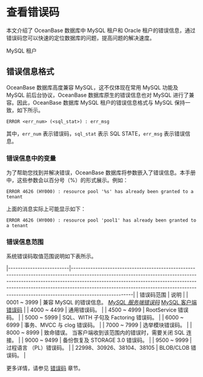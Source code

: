 # 查看错误码

本文介绍了 OceanBase 数据库中 MySQL 租户和 Oracle 租户的错误信息，通过错误码您可以快速的定位数据库的问题，提高问题的解决速度。

MySQL 租户

## 错误信息格式

OceanBase 数据库高度兼容 MySQL，这不仅体现在常用 MySQL 功能及 MySQL 前后台协议，OceanBase 数据库原生的错误信息也对 MySQL 进行了兼容。因此，OceanBase 数据库 MySQL 租户的错误信息格式与 MySQL 保持一致，如下所示。

```unknow
ERROR <err_num> (<sql_stat>) : err_msg
```

其中，`err_num` 表示错误码，`sql_stat` 表示 SQL STATE，`err_msg` 表示错误信息。

### 错误信息中的变量

为了帮助您找到并解决错误，OceanBase 数据库将参数嵌入了错误信息。本手册中，这些参数会以百分号（%）的形式展示。例如：

```unknow
ERROR 4626 (HY000) : resource pool '%s' has already been granted to a tenant
```

上面的消息实际上可能显示如下：

```unknow
ERROR 4626 (HY000) : resource pool 'pool1' has already been granted to a tenant
```

### 错误信息范围

系统错误码取值范围说明如下表所示。

|-------------------------|-------------------------------------------------------------------------------------------------------------------------------------------------------------------------------------------------------------------------------------------------------------------------------------------------------------------------------------------------|
| 错误码范围                   | 说明                                                                                                                                                                                                                                                                                                                                              |
| 0001 \~ 3999            | 兼容 MySQL 的错误信息。 *[MySQL 服务端错误码](https://dev.mysql.com/doc/mysql-errors/8.0/en/server-error-reference.html)* [MySQL 客户端错误码](https://dev.mysql.com/doc/mysql-errors/8.0/en/client-error-reference.html)    |
| 4000 \~ 4499            | 通用错误码。                                                                                                                                                                                                                                                                                                                                          |
| 4500 \~ 4999            | RootService 错误码。                                                                                                                                                                                                                                                                                                                                |
| 5000 \~ 5999            | SQL、WITH 子句及 Factoring 错误码。                                                                                                                                                                                                                                                                                                                     |
| 6000 \~ 6999            | 事务、MVCC 与 clog 错误码。                                                                                                                                                                                                                                                                                                                             |
| 7000 \~ 7999            | 选举模块错误码。                                                                                                                                                                                                                                                                                                                                        |
| 8000 \~ 8999            | 致命错误。 当客户端收到该范围内的错误时，需要关闭 SQL 连接。                                                                                                                                                                                                                                                                                               |
| 9000 \~ 9499            | 备份恢复及 STORAGE 3.0 错误码。                                                                                                                                                                                                                                                                                                                          |
| 9500 \~ 9999            | 过程语言 （PL）错误码。                                                                                                                                                                                                                                                                                                                                   |
| 22998、30926、38104、38105 | BLOB/CLOB 错误码。                                                                                                                                                                                                                                                                                                                                  |

更多详情，请参见 [错误码](../../../1200.reference-guide/400.error-codes/100.overview-of-error-messages.md) 章节。
